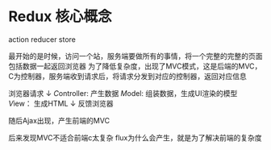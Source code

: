 # Redux 核心概念

action reducer store


最开始的是时候，访问一个站，服务端要做所有的事情，将一个完整的完整的页面包括数据一起返回浏览器
为了降低复杂度，出现了MVC模式，这是后端的MVC，C为控制器，服务端收到请求后，将请求分发到对应的控制器，返回对应信息

浏览器请求
↓
*C*ontroller: 产生数据
*M*odel: 组装数据，生成UI渲染的模型 
*V*iew： 生成HTML
↓
反馈浏览器

随后Ajax出现，产生前端的MVC

后来发现MVC不适合前端c太复杂
flux为什么会产生，就是为了解决前端的复杂度